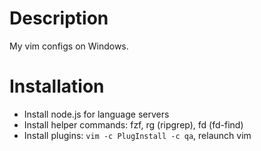 # Description

My vim configs on Windows.

# Installation

- Install node.js for language servers
- Install helper commands: fzf, rg (ripgrep), fd (fd-find)
- Install plugins: `vim -c PlugInstall -c qa`, relaunch vim
